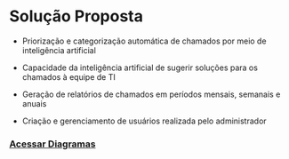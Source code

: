 # Solução Proposta

* Priorização e categorização automática de chamados por meio de inteligência artificial

* Capacidade da inteligência artificial de sugerir soluções para os chamados à equipe de TI

* Geração de relatórios de chamados em períodos mensais, semanais e anuais

* Criação e gerenciamento de usuários realizada pelo administrador


### [Acessar Diagramas](https://github.com/Fredeavatar/UML-Gerenciamento-de-chamados/blob/main/Diagramas/Gest%C3%A3o_de_chamados.asta)
